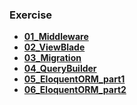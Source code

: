 
### Exercise

- **[01_Middleware](https://github.com/Hieu-iceTea/Kaopiz_Learn_LaravelBasic/tree/Exercise/01_Middleware)**
- **[02_ViewBlade](https://github.com/Hieu-iceTea/Kaopiz_Learn_LaravelBasic/tree/Exercise/02_ViewBlade)**
- **[03_Migration](https://github.com/Hieu-iceTea/Kaopiz_Learn_LaravelBasic/tree/Exercise/03_Migration)**
- **[04_QueryBuilder](https://github.com/Hieu-iceTea/Kaopiz_Learn_LaravelBasic/tree/Exercise/04_QueryBuilder)**
- **[05_EloquentORM_part1](https://github.com/Hieu-iceTea/Kaopiz_Learn_LaravelBasic/tree/Exercise/05_EloquentORM_part1)**
- **[06_EloquentORM_part2](https://github.com/Hieu-iceTea/Kaopiz_Learn_LaravelBasic/tree/Exercise/06_EloquentORM_part2)**

